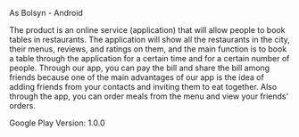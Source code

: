 As Bolsyn - Android

The product is an online service (application) that will allow people to book tables in restaurants. The application will show all the restaurants in the city, their menus, reviews, and ratings on them, and the main function is to book a table through the application for a certain time and for a certain number of people. Through our app, you can pay the bill and share the bill among friends because one of the main advantages of our app is the idea of adding friends from your contacts and inviting them to eat together. Also through the app, you can order meals from the menu and view your friends' orders. 

Google Play
Version: 1.0.0
